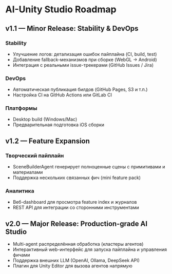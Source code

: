 # AI-Unity Studio Roadmap

## v1.1 — Minor Release: Stability & DevOps

### Stability
- Улучшение логов: детализация ошибок пайплайна (CI, build, test)
- Добавление fallback-механизмов при сборке (WebGL → Android)
- Интеграция с реальными issue-трекерами (GitHub Issues / Jira)

### DevOps
- Автоматическая публикация билдов (GitHub Pages, S3 и т.п.)
- Настройка CI на GitHub Actions или GitLab CI

### Платформы
- Desktop build (Windows/Mac)
- Предварительная подготовка iOS сборки

## v1.2 — Feature Expansion

### Творческий пайплайн
- SceneBuilderAgent генерирует полноценные сцены с примитивами и материалами
- Поддержка нескольких связанных фич (mini feature pack)

### Аналитика
- Веб-dashboard для просмотра feature index и журналов
- REST API для интеграции со сторонними инструментами

## v2.0 — Major Release: Production-grade AI Studio

- Multi-agent распределённая обработка (кластеры агентов)
- Интерактивный web-интерфейс для запуска пайплайна и управления фичами
- Поддержка внешних LLM (OpenAI, Ollama, DeepSeek API)
- Плагин для Unity Editor для вызова агентов напрямую


